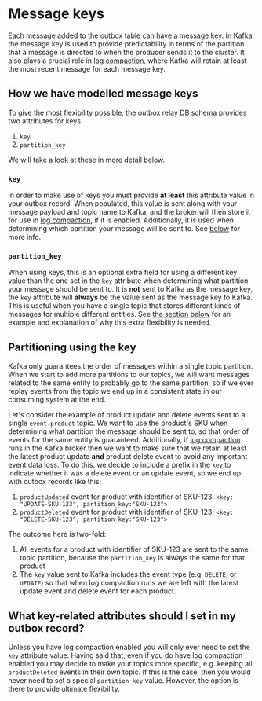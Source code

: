 # Message keys

Each message added to the outbox table can have a message key. In Kafka, the message key is used to provide predictability in terms of the partition that a message is directed to when the producer sends it to the cluster. It also plays a crucial role in [log compaction], where Kafka will retain at least the most recent message for each message key. 

## How we have modelled message keys

To give the most flexibility possible, the outbox relay [DB schema] provides two attributes for keys.

1. `key`
2. `partition_key`

We will take a look at these in more detail below.

### `key`

In order to make use of keys you must provide **at least** this attribute value in your outbox record. When populated, this value is sent along with your message payload and topic name to Kafka, and the broker will then store it for use in [log compaction], if it is enabled. Additionally, it is used when determining which partition your message will be sent to. See [below](#partitioning-using-the-key) for more info.

### `partition_key`

When using keys, this is an optional extra field for using a different key value than the one set in the `key` attribute when determining what partition your message should be sent to. It is **not** sent to Kafka as the message key, the `key` attribute will **always** be the value sent as the message key to Kafka. This is useful when you have a single topic that stores different kinds of messages for multiple different entities. See [the section below](#partitioning-using-the-key) for an example and explanation of why this extra flexibility is needed.

## Partitioning using the key

Kafka only guarantees the order of messages within a single topic partition. When we start to add more partitions to our topics, we will want messages related to the same entity to probably go to the same partition, so if we ever replay events from the topic we end up in a consistent state in our consuming system at the end.

Let's consider the example of product update and delete events sent to a single `event.product` topic. We want to use the product's SKU when determining what partition the message should be sent to, so that order of events for the same entity is guaranteed. Additionally, if [log compaction] runs in the Kafka broker then we want to make sure that we retain at least the latest product update **and** product delete event to avoid any important event data loss. To do this, we decide to include a prefix in the `key` to indicate whether it was a delete event or an update event, so we end up with outbox records like this:

1. `productUpdated` event for product with identifier of SKU-123: `<key: "UPDATE-SKU-123", partition_key:"SKU-123">`
1. `productDeleted` event for product with identifier of SKU-123: `<key: "DELETE-SKU-123", partition_key:"SKU-123">`

The outcome here is two-fold:

1. All events for a product with identifier of SKU-123 are sent to the same topic partition, because the `partition_key` is always the same for that product
2. The `key` value sent to Kafka includes the event type (e.g. `DELETE`, or `UPDATE`) so that when log compaction runs we are left with the latest update event and delete event for each product.

## What key-related attributes should I set in my outbox record?

Unless you have log compaction enabled you will only ever need to set the `key` attribute value. Having said that, even if you do have log compaction enabled you may decide to make your topics more specific, e.g. keeping all `productDeleted` events in their own topic. If this is the case, then you would never need to set a special `partition_key` value. However, the option is there to provide ultimate flexibility.

[log compaction]: https://kafka.apache.org/documentation.html#compaction
[DB Schema]: /tools/docs/outbox-schema.md
